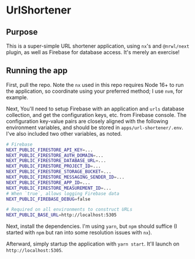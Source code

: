 # UrlShortener

## Purpose
This is a super-simple URL shortener application, using `nx`'s and `@nrwl/next` plugin, as well as Firebase for database access. It's merely an exercise!

## Running the app
First, pull the repo. Note the `nx` used in this repo requires Node 16+ to run the application, so coordinate using your preferred method; I use `nvm`, for example.

Next, You'll need to setup Firebase with an application and `urls` database collection, and get the configuration keys, etc. from Firebase console. The configuration key-value pairs are closely aligned with the following environment variables, and should be stored in `apps/url-shortener/.env`. I've also included two other variables, as noted.

```bash
# Firebase
NEXT_PUBLIC_FIRESTORE_API_KEY=...
NEXT_PUBLIC_FIRESTORE_AUTH_DOMAIN=...
NEXT_PUBLIC_FIRESTORE_DATABASE_URL=...
NEXT_PUBLIC_FIRESTORE_PROJECT_ID=...
NEXT_PUBLIC_FIRESTORE_STORAGE_BUCKET=...
NEXT_PUBLIC_FIRESTORE_MESSAGING_SENDER_ID=...
NEXT_PUBLIC_FIRESTORE_APP_ID=...
NEXT_PUBLIC_FIRESTORE_MEASUREMENT_ID=...
# When `true`, allows logging Firebase data
NEXT_PUBLIC_FIREBASE_DEBUG=false

# Required on all environments to construct URLs
NEXT_PUBLIC_BASE_URL=http://localhost:5305
```
Next, install the dependencies. I'm using `yarn`, but `npm` should suffice (I started with `npm` but ran into some resolution issues with `nx`).

Afterward, simply startup the application with `yarn start`. It'll launch on `http://localhost:5305`. 

